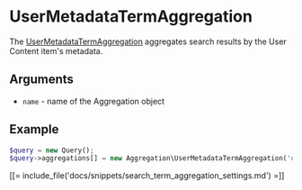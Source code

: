 # UserMetadataTermAggregation

The [UserMetadataTermAggregation](https://github.com/ezsystems/ezplatform-kernel/blob/master/eZ/Publish/API/Repository/Values/Content/Query/Aggregation/UserMetadataTermAggregation.php) aggregates search results by the User Content item's metadata.

## Arguments

- `name` - name of the Aggregation object

## Example

``` php
$query = new Query();
$query->aggregations[] = new Aggregation\UserMetadataTermAggregation('user_metadata');
```

[[= include_file('docs/snippets/search_term_aggregation_settings.md') =]]
